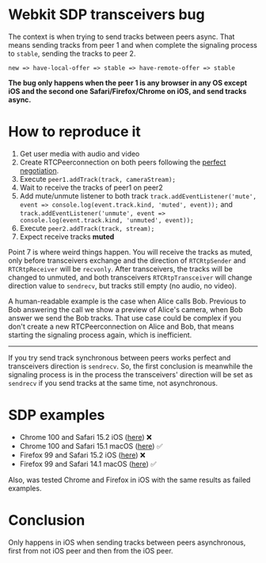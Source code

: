 # Webkit SDP transceivers bug

The context is when trying to send tracks between peers async. That means sending tracks from peer 1 and when complete the signaling process to `stable`, sending the tracks to peer 2.

```
new => have-local-offer => stable => have-remote-offer => stable
```

**The bug only happens when the peer 1 is any browser in any OS except iOS and the second one Safari/Firefox/Chrome on iOS, and send tracks async.**

# How to reproduce it

1. Get user media with audio and video
2. Create RTCPeerconnection on both peers following the [perfect negotiation](https://developer.mozilla.org/en-US/docs/Web/API/WebRTC_API/Perfect_negotiation).
3. Execute `peer1.addTrack(track, cameraStream);`
4. Wait to receive the tracks of peer1 on peer2
5. Add mute/unmute listener to both track `track.addEventListener('mute', event => console.log(event.track.kind, 'muted', event));` and `track.addEventListener('unmute', event => console.log(event.track.kind, 'unmuted', event));`
6. Execute `peer2.addTrack(track, stream);`
7. Expect receive tracks **muted**

Point 7 is where weird things happen. You will receive the tracks as muted, only before transceivers exchange and the direction of `RTCRtpSender` and `RTCRtpReceiver` will be `recvonly`. After transceivers, the tracks will be changed to unmuted, and both transceivers `RTCRtpTransceiver` will change direction value to `sendrecv`, but tracks still empty (no audio, no video).

A human-readable example is the case when Alice calls Bob. Previous to Bob answering the call we show a preview of Alice's camera, when Bob answer we send the Bob tracks. That use case could be complex if you don't create a new RTCPeerconnection on Alice and Bob, that means starting the signaling process again, which is inefficient.

---

If you try send track synchronous between peers works perfect and transceivers direction is `sendrecv`. So, the first conclusion is meanwhile the signaling process is in the process the transceivers' direction will be set as `sendrecv` if you send tracks at the same time, not asynchronous.

# SDP examples
- Chrome 100 and Safari 15.2 iOS ([here](chrome100-safari15ios.md)) ❌
- Chrome 100 and Safari 15.1 macOS ([here](chrome100-safari15mac.md)) ✅
- Firefox 99 and Safari 15.2 iOS ([here](firefox99-safari15ios.md)) ❌
- Firefox 99 and Safari 14.1 macOS ([here](firefox99-safari14mac.md)) ✅

Also, was tested Chrome and Firefox in iOS with the same results as failed examples.

# Conclusion

Only happens in iOS when sending tracks between peers asynchronous, first from not iOS peer and then from the iOS peer.
